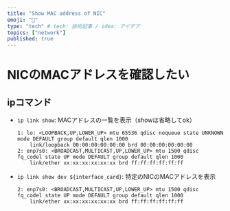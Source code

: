 ```yaml
---
title: "Show MAC address of NIC"
emoji: "🤖"
type: "tech" # tech: 技術記事 / idea: アイデア
topics: ["network"]
published: true
---
```


# NICのMACアドレスを確認したい

## ipコマンド
- `ip link show`: MACアドレスの一覧を表示（showは省略してok）
  ```
  1: lo: <LOOPBACK,UP,LOWER_UP> mtu 65536 qdisc noqueue state UNKNOWN mode DEFAULT group default qlen 1000
      link/loopback 00:00:00:00:00:00 brd 00:00:00:00:00:00
  2: enp7s0: <BROADCAST,MULTICAST,UP,LOWER_UP> mtu 1500 qdisc fq_codel state UP mode DEFAULT group default qlen 1000
      link/ether xx:xx:xx:xx:xx:xx brd ff:ff:ff:ff:ff:ff
  ```
- `ip link show dev ${interface_card}`: 特定のNICのMACアドレスを表示
  ```
  2: enp7s0: <BROADCAST,MULTICAST,UP,LOWER_UP> mtu 1500 qdisc fq_codel state UP mode DEFAULT group default qlen 1000
      link/ether xx:xx:xx:xx:xx:xx brd ff:ff:ff:ff:ff:ff
  ```
